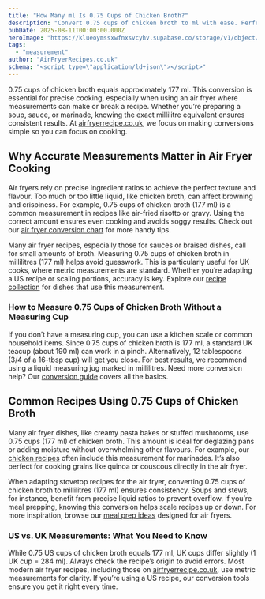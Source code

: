```yaml
---
title: "How Many ml Is 0.75 Cups of Chicken Broth?"
description: "Convert 0.75 cups of chicken broth to ml with ease. Perfect for air fryer recipes and precise cooking measurements."
pubDate: 2025-08-11T00:00:00.000Z
heroImage: "https://klueoymssxwfnxsvcyhv.supabase.co/storage/v1/object/public/md/how-many-ml-is-0-75-cups-of-chicken-broth-380a2dbe.webp"
tags:
  - "measurement"
author: "AirFryerRecipes.co.uk"
schema: "<script type=\"application/ld+json\"></script>"
---
```


<p>0.75 cups of chicken broth equals approximately 177 ml. This conversion is essential for precise cooking, especially when using an air fryer where measurements can make or break a recipe. Whether you’re preparing a soup, sauce, or marinade, knowing the exact millilitre equivalent ensures consistent results. At <a href=https://www.airfryerrecipe.co.uk/>airfryerrecipe.co.uk</a>, we focus on making conversions simple so you can focus on cooking.</p>  

<h2>Why Accurate Measurements Matter in Air Fryer Cooking</h2>  
<p>Air fryers rely on precise ingredient ratios to achieve the perfect texture and flavour. Too much or too little liquid, like chicken broth, can affect browning and crispiness. For example, 0.75 cups of chicken broth (177 ml) is a common measurement in recipes like air-fried risotto or gravy. Using the correct amount ensures even cooking and avoids soggy results. Check out our <a href=https://www.airfryerrecipe.co.uk/air-fryer-conversion-chart>air fryer conversion chart</a> for more handy tips.</p>  

<p>Many air fryer recipes, especially those for sauces or braised dishes, call for small amounts of broth. Measuring 0.75 cups of chicken broth in millilitres (177 ml) helps avoid guesswork. This is particularly useful for UK cooks, where metric measurements are standard. Whether you’re adapting a US recipe or scaling portions, accuracy is key. Explore our <a href=https://www.airfryerrecipe.co.uk/recipes>recipe collection</a> for dishes that use this measurement.</p>  

<h3>How to Measure 0.75 Cups of Chicken Broth Without a Measuring Cup</h3>  
<p>If you don’t have a measuring cup, you can use a kitchen scale or common household items. Since 0.75 cups of chicken broth is 177 ml, a standard UK teacup (about 190 ml) can work in a pinch. Alternatively, 12 tablespoons (3/4 of a 16-tbsp cup) will get you close. For best results, we recommend using a liquid measuring jug marked in millilitres. Need more conversion help? Our <a href=https://www.airfryerrecipe.co.uk/air-fryer-conversion-chart>conversion guide</a> covers all the basics.</p>  

<h2>Common Recipes Using 0.75 Cups of Chicken Broth</h2>  
<p>Many air fryer dishes, like creamy pasta bakes or stuffed mushrooms, use 0.75 cups (177 ml) of chicken broth. This amount is ideal for deglazing pans or adding moisture without overwhelming other flavours. For example, our <a href=https://www.airfryerrecipe.co.uk/recipe-category/chicken>chicken recipes</a> often include this measurement for marinades. It’s also perfect for cooking grains like quinoa or couscous directly in the air fryer.</p>  

<p>When adapting stovetop recipes for the air fryer, converting 0.75 cups of chicken broth to millilitres (177 ml) ensures consistency. Soups and stews, for instance, benefit from precise liquid ratios to prevent overflow. If you’re meal prepping, knowing this conversion helps scale recipes up or down. For more inspiration, browse our <a href=https://www.airfryerrecipe.co.uk/recipe-category/meal-prep>meal prep ideas</a> designed for air fryers.</p>  

<h3>US vs. UK Measurements: What You Need to Know</h3>  
<p>While 0.75 US cups of chicken broth equals 177 ml, UK cups differ slightly (1 UK cup = 284 ml). Always check the recipe’s origin to avoid errors. Most modern air fryer recipes, including those on <a href=https://www.airfryerrecipe.co.uk/>airfryerrecipe.co.uk</a>, use metric measurements for clarity. If you’re using a US recipe, our conversion tools ensure you get it right every time.</p>